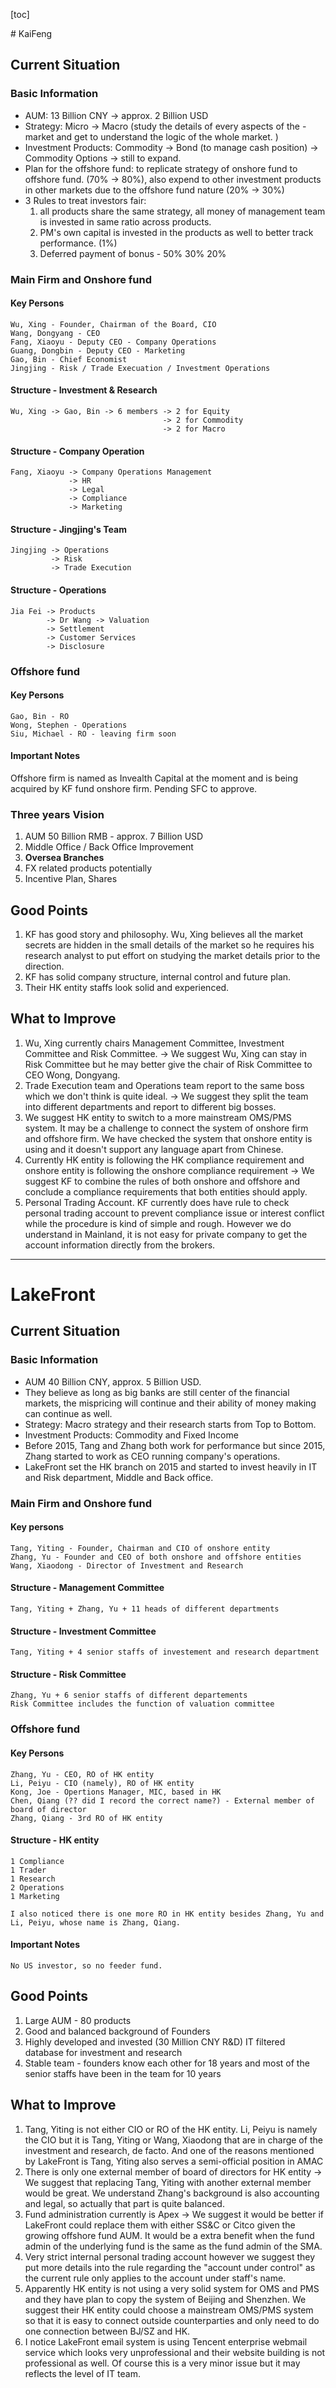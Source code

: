 [toc]

﻿# KaiFeng

## Current Situation
### Basic Information
- AUM: 13 Billion CNY -> approx. 2 Billion USD
- Strategy: Micro -> Macro (study the details of every aspects of the  - market and get to understand the logic of the whole market. )
- Investment Products: Commodity -> Bond (to manage cash position) -> Commodity Options -> still to expand.
- Plan for the offshore fund: to replicate strategy of onshore fund to offshore fund. (70% -> 80%), also expend to other investment products in other markets due to the offshore fund nature (20% -> 30%)
- 3 Rules to treat investors fair:
	1. all products share the same strategy, all money of management team is invested in same ratio across products.
	2. PM's own capital is invested in the products as well to better track performance. (1%)
	3. Deferred payment of bonus - 50% 30% 20%
	
### Main Firm and Onshore fund
#### Key Persons
	Wu, Xing - Founder, Chairman of the Board, CIO
	Wang, Dongyang - CEO
	Fang, Xiaoyu - Deputy CEO - Company Operations
	Guang, Dongbin - Deputy CEO - Marketing
	Gao, Bin - Chief Economist
	Jingjing - Risk / Trade Execuation / Investment Operations

#### Structure - Investment & Research
	Wu, Xing -> Gao, Bin -> 6 members -> 2 for Equity
									  -> 2 for Commodity
									  -> 2 for Macro
#### Structure - Company Operation
	Fang, Xiaoyu -> Company Operations Management
				 -> HR
				 -> Legal
				 -> Compliance
				 -> Marketing

#### Structure - Jingjing's Team
	Jingjing -> Operations
			 -> Risk
			 -> Trade Execution

#### Structure - Operations
	Jia Fei -> Products
			-> Dr Wang -> Valuation
			-> Settlement
			-> Customer Services
			-> Disclosure

### Offshore fund

#### Key Persons
	Gao, Bin - RO
	Wong, Stephen - Operations
	Siu, Michael - RO - leaving firm soon

#### Important Notes

Offshore firm is named as Invealth Capital at the moment and is being acquired by KF fund onshore firm. Pending SFC to approve.

### Three years Vision

1. AUM 50 Billion RMB - approx. 7 Billion USD
2. Middle Office / Back Office Improvement
3. **Oversea Branches**
4. FX related products potentially
5. Incentive Plan, Shares

## Good Points	
1. KF has good story and philosophy. Wu, Xing believes all the market secrets are hidden in the small details of the market so he requires his research analyst to put effort on studying the market details prior to the direction.
2. KF has solid company structure, internal control and future plan.
3. Their HK entity staffs look solid and experienced.

## What to Improve

1. Wu, Xing currently chairs Management Committee, Investment Committee and Risk Committee. -> We suggest Wu, Xing can stay in Risk Committee but he may better give the chair of Risk Committee to CEO Wong, Dongyang.
2. Trade Execution team and Operations team report to the same boss which we don't think is quite ideal. -> We suggest they split the team into different departments and report to different big bosses.
3.  We suggest HK entity to switch to a more mainstream OMS/PMS system. It may be a challenge to connect the system of onshore firm and offshore firm. We have checked the system that onshore entity is using and it doesn't support any language apart from Chinese. 
4. Currently HK entity is following the HK compliance requirement and onshore entity is following the onshore compliance requirement -> We suggest KF to combine the rules of both onshore and offshore and conclude  a compliance requirements that both entities should apply.
5. Personal Trading Account. KF currently does have rule to check personal trading account to prevent compliance issue or interest conflict while the procedure is kind of simple and rough. However we do understand in Mainland, it is not easy for private company to get the account information directly from the brokers. 

---

# LakeFront

## Current Situation

### Basic Information

- AUM 40 Billion CNY, approx. 5 Billion USD.
- They believe as long as big banks are still center of the financial markets, the mispricing will continue and their ability of money making can continue as well.
- Strategy: Macro strategy and their research starts from Top to Bottom.
- Investment Products: Commodity and Fixed Income
- Before 2015, Tang and Zhang both work for performance but since 2015, Zhang started to work as CEO running company's operations.
- LakeFront set the HK branch on 2015 and started to invest heavily in IT and Risk department, Middle and Back office.

### Main Firm and Onshore fund

#### Key persons

```
Tang, Yiting - Founder, Chairman and CIO of onshore entity
Zhang, Yu - Founder and CEO of both onshore and offshore entities
Wang, Xiaodong - Director of Investment and Research
```

#### Structure - Management Committee

```
Tang, Yiting + Zhang, Yu + 11 heads of different departments
```

#### Structure - Investment Committee

```
Tang, Yiting + 4 senior staffs of investement and research department
```

#### Structure - Risk Committee

```
Zhang, Yu + 6 senior staffs of different departements
Risk Committee includes the function of valuation committee
```

### Offshore fund

#### Key Persons

```
Zhang, Yu - CEO, RO of HK entity
Li, Peiyu - CIO (namely), RO of HK entity
Kong, Joe - Opertions Manager, MIC, based in HK
Chen, Qiang (?? did I record the correct name?) - External member of board of director
Zhang, Qiang - 3rd RO of HK entity
```

#### Structure - HK entity

```
1 Compliance
1 Trader
1 Research
2 Operations
1 Marketing

I also noticed there is one more RO in HK entity besides Zhang, Yu and Li, Peiyu, whose name is Zhang, Qiang.
```

#### Important Notes

```
No US investor, so no feeder fund.
```

## Good Points

1. Large AUM - 80 products
2. Good and balanced background of Founders
3. Highly developed and invested (30 Million CNY R&D) IT filtered database for investment and research
4. Stable team - founders know each other for 18 years and most of the senior staffs have been in the team for 10 years

## What to Improve

1. Tang, Yiting is not either CIO or RO of the HK entity. Li, Peiyu is namely the CIO but it is Tang, Yiting or Wang, Xiaodong that are in charge of the investment and research, de facto. And one of the reasons mentioned by LakeFront is Tang, Yiting also serves a semi-official position in AMAC
2. There is only one external member of board of directors for HK entity -> We suggest that replacing Tang, Yiting with another external member would be great. We understand Zhang's background is also accounting and legal, so actually that part is quite balanced.
3. Fund administration currently is Apex -> We suggest it would be better if LakeFront could replace them with either SS&C or Citco given the growing offshore fund AUM. It would be a extra benefit when the fund admin of the underlying fund is the same as the fund admin of the SMA.
4. Very strict internal personal trading account however we suggest they put more details into the rule regarding the "account under control" as the current rule only applies to the account under staff's name.
5. Apparently HK entity is not using a very solid system for OMS and PMS and they have plan to copy the system of Beijing and Shenzhen. We suggest their HK entity could choose a mainstream OMS/PMS system so that it is easy to connect outside counterparties and only need to do one connection between BJ/SZ and HK.
6. I notice LakeFront email system is using Tencent enterprise webmail service which looks very unprofessional and their website building is not professional as well. Of course this is a very minor issue but it may reflects the level of IT team.


